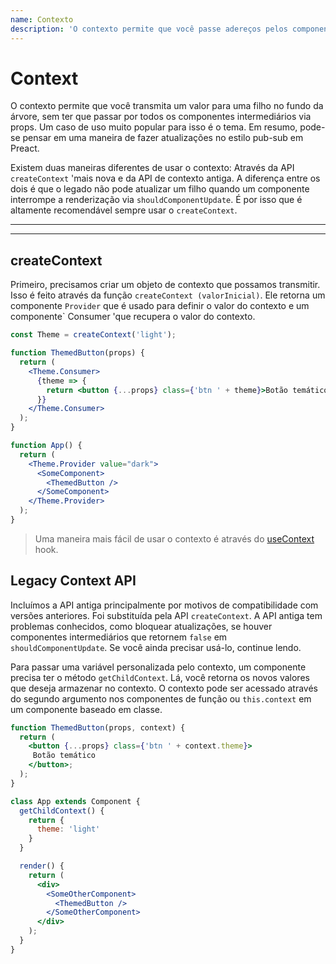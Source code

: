 ```yaml
---
name: Contexto
description: 'O contexto permite que você passe adereços pelos componentes intermediários. Este documento descreve a API nova e a antiga'
---
```


# Context

O contexto permite que você transmita um valor para uma filho no fundo da árvore, sem ter que passar por todos os componentes intermediários via props. Um caso de uso muito popular para isso é o tema. Em resumo, pode-se pensar em uma maneira de fazer atualizações no estilo pub-sub em Preact.

Existem duas maneiras diferentes de usar o contexto: Através da API `createContext` 'mais nova e da API de contexto antiga. A diferença entre os dois é que o legado não pode atualizar um filho quando um componente interrompe a renderização via `shouldComponentUpdate`. É por isso que é altamente recomendável sempre usar o `createContext`.

---

<div><toc></toc></div>

---

## createContext

Primeiro, precisamos criar um objeto de contexto que possamos transmitir. Isso é feito através da função `createContext (valorInicial)`. Ele retorna um componente `Provider` que é usado para definir o valor do contexto e um componente` Consumer 'que recupera o valor do contexto.

```jsx
const Theme = createContext('light');

function ThemedButton(props) {
  return (
    <Theme.Consumer>
      {theme => {
        return <button {...props} class={'btn ' + theme}>Botão temático</button>;
      }}
    </Theme.Consumer>
  );
}

function App() {
  return (
    <Theme.Provider value="dark">
      <SomeComponent>
        <ThemedButton />
      </SomeComponent>
    </Theme.Provider>
  );
}
```

> Uma maneira mais fácil de usar o contexto é através do [useContext](/guide/v10/hooks#usecontext) hook.

## Legacy Context API

Incluímos a API antiga principalmente por motivos de compatibilidade com versões anteriores. Foi substituída pela API `createContext`. A API antiga tem problemas conhecidos, como bloquear atualizações, se houver componentes intermediários que retornem `false` em `shouldComponentUpdate`. Se você ainda precisar usá-lo, continue lendo.

Para passar uma variável personalizada pelo contexto, um componente precisa ter o método `getChildContext`. Lá, você retorna os novos valores que deseja armazenar no contexto. O contexto pode ser acessado através do segundo argumento nos componentes de função ou `this.context` em um componente baseado em classe.

```jsx
function ThemedButton(props, context) {
  return (
    <button {...props} class={'btn ' + context.theme}>
     Botão temático
    </button>;
  );
}

class App extends Component {
  getChildContext() {
    return {
      theme: 'light'
    }
  }

  render() {
    return (
      <div>
        <SomeOtherComponent>
          <ThemedButton />
        </SomeOtherComponent>
      </div>
    );
  }
}
```
